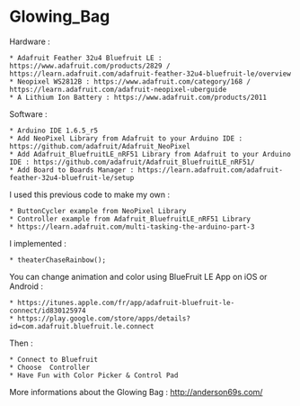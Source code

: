 # Glowing_Bag	

Hardware : 

	* Adafruit Feather 32u4 Bluefruit LE : https://www.adafruit.com/products/2829 / https://learn.adafruit.com/adafruit-feather-32u4-bluefruit-le/overview
	* Neopixel WS2812B : https://www.adafruit.com/category/168 / https://learn.adafruit.com/adafruit-neopixel-uberguide
	* A Lithium Ion Battery : https://www.adafruit.com/products/2011

Software : 

	* Arduino IDE 1.6.5_r5
	* Add NeoPixel Library from Adafruit to your Arduino IDE : https://github.com/adafruit/Adafruit_NeoPixel
	* Add Adafruit_BluefruitLE_nRF51 Library from Adafruit to your Arduino IDE : https://github.com/adafruit/Adafruit_BluefruitLE_nRF51/
	* Add Board to Boards Manager : https://learn.adafruit.com/adafruit-feather-32u4-bluefruit-le/setup 
	
I used this previous code to make my own :

 	* ButtonCycler example from NeoPixel Library
 	* Controller example from Adafruit_BluefruitLE_nRF51 Library
 	* https://learn.adafruit.com/multi-tasking-the-arduino-part-3
 
I implemented :
 
 	* theaterChaseRainbow();
	 
You can change animation and color using BlueFruit LE App on iOS or Android : 

	* https://itunes.apple.com/fr/app/adafruit-bluefruit-le-connect/id830125974
	* https://play.google.com/store/apps/details?id=com.adafruit.bluefruit.le.connect
	
Then :
	
	* Connect to Bluefruit
	* Choose  Controller
	* Have Fun with Color Picker & Control Pad

More informations about the Glowing Bag : http://anderson69s.com/
